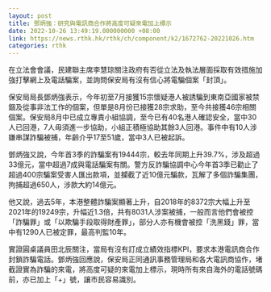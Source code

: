```yaml
---
layout: post
title: 鄧炳強：研究與電訊商合作將高度可疑來電加上標示
date: 2022-10-26 13:49:19.000000000 +08:00
link: https://news.rthk.hk/rthk/ch/component/k2/1672762-20221026.htm
categories: rthk
---
```


在立法會會議，民建聯主席李慧琼關注政府有否從立法及執法層面採取有效措施加強打擊網上及電話騙案，並詢問保安局有沒有信心將電騙個案「封頂」。

保安局局長鄧炳強表示，今年初至7月接獲15宗懷疑港人被誘騙到東南亞國家被禁錮及從事非法工作的個案，但單是8月份已接獲28宗求助，至今共接獲46宗相關個案。保安局8月中已成立專責小組協調，至今已有40名港人確認安全，當中30人已回港，7人毋須進一步協助，小組正積極協助其餘3人回港。事件中有10人涉嫌串謀詐騙被捕，年齡介乎17至51歲，當中3人已被起訴。

鄧炳強又說，今年首3季的詐騙案有19444宗，較去年同期上升39.7%，涉及超過33億元，當中超過7成與電話騙案有關。警方反詐騙協調中心今年首3季已勸止了超過400宗騙案受害人匯出款項，並攔截了近10億元騙款，瓦解了多個詐騙集團，拘捕超過650人，涉款大約14億元。

他又說，過去5年，本港整體詐騙案顯著上升，自2018年的8372宗大幅上升至2021年的19249宗，升幅近1.3倍，共有8031人涉案被捕，一般而言他們會被控「詐騙罪」或「以欺騙手段取得財產罪」，部分人亦有機會被控「洗黑錢」罪，當中有1290人已被定罪，最高判監10年。

實證圓桌議員田北辰關注，當局有沒有訂成立績效指標KPI，要求本港電訊商合作封鎖詐騙電話。鄧炳強回應說，保安局正同通訊事務管理局和各大電訊商協作，堵截證實為詐騙的來電，將高度可疑的來電加上標示，現時所有來自海外的電話號碼前，亦已加上「+」號，讓市民容易識別。
